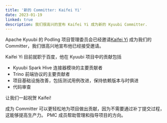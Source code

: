 ```yaml
---
title: '新的 Committer: Kaifei Yi'
date: 2023-01-19
linked: true
description: 我们很高兴的宣布 Kaifei Yi 成为新的 Kyuubi Committer.
---
```

<!---
  Licensed under the Apache License, Version 2.0 (the "License");
  you may not use this file except in compliance with the License.
  You may obtain a copy of the License at

   http://www.apache.org/licenses/LICENSE-2.0

  Unless required by applicable law or agreed to in writing, software
  distributed under the License is distributed on an "AS IS" BASIS,
  WITHOUT WARRANTIES OR CONDITIONS OF ANY KIND, either express or implied.
  See the License for the specific language governing permissions and
  limitations under the License. See accompanying LICENSE file.
-->

Apache Kyuubi 的 Podling 项目管理委员会已经邀请[Kaifei Yi](https://github.com/Yikf)
成为我们的Committer，我们很高兴地宣布他已经接受邀请。

Kaifei Yi 目前就职于百度，他在 Kyuubi 项目中的贡献包括

   - Kyuubi Spark Hive 连接器模块的主要贡献者
   - Trino 前端协议的主要贡献者
   - 项目基础设施改善，包括测试用例改进，保持依赖版本与时俱进
   - 代码审查

让我们一起祝贺 Kaifei!

成为 Committer 可以更轻松地为项目做出贡献，因为不需要通过补丁提交过程，这能够提高生产力。
PMC 成员帮助管理和指导项目的方向。
